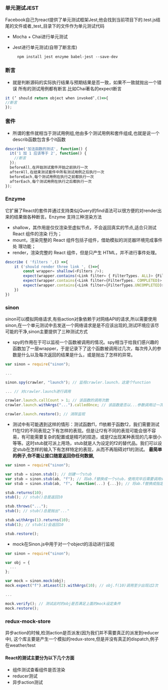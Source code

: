 ### 单元测试JEST
Facebook自己为react提供了单元测试框架Jest,他会找到当前项目下的.test.js结尾的文件或者_test_目录下的文件作为单元测试代码
+ Mocha + Chai进行单元测试
+ Jest进行单元测试(自带了断言库)

        npm install jest enzyme babel-jest --save-dev
### 断言
+ 就是判断源码的实际执行结果与预期结果是否一致，如果不一致就抛出一个错误
所有的测试用例都有断言.比如Chai著名的expect断言
```javascript
it (’ should return object when invoked’,()=>{ 
//断言
}); 
```
### 套件
+ 所谓的套件就相当于测试用例组,他由多个测试用例和套件组成,也就是说一个describ函数包含多个it函数
```javascript
describe('加法函数的测试', function() {
  it('1 加 1 应该等于 2', function() {
    //断言
  });
  beforeAll,在开始测试套件开始之前执行一次
  afterAll,在结束测试套件中所有测试用例之后执行一次
  beforeEach,每个测试用例在执行之前都执行一次
  afterEach,每个测试用例在执行之后都执行一次
});
```
### Enzyme
它扩展了React的套件并通过支持类似jQuery的find语法可以很方便的对render出来的结果做各种断言。Enzyme 支持三种渲染方法
+  shallow，其作用是仅仅渲染至虚拟节点，不会返回真实的节点,适合只测试 React 组件的渲染 行为；
+  mount，渲染完整的 React 组件包括子组件，借助模拟的浏览器环境完成事件处 理功能； 
+  render，渲染完整的 React 组件，但是只产生 HTML，并不进行事件处理。
```javascript
describe ( 'filters ',() =>{ 
    it ('should render three link ', ()=>{ 
        const wrapper= shallow(<Filters />); 
        expect(wrapper.contains(<Link filter= { FilterTypes. ALL)> {Fil terTypes . ALL) </Link>)) .toBe(true); 
        expect(wrapper.contains{<Link filter={FilterTypes. COMPLETED)> {FilterTypes. COMPLETED) </Link>)) .toBe(true) ; 
        expect(wrapper.contains{<Link filter={FilterTypes.UNCOMPLETED)> {FilterTypes. UNCOMPLETED) </Link>)) .toBe(true) ; 
    })
})  
```
###  sinon
sinon可以模拟网络请求,有些action对象依赖于对网络API的请求,所以需要使用sinon,在一个单元测试中去发送一个网络请求是是不应该出现的,测试环境应该尽可能的干净,sinon主要提供了三种测试方式
+ spy的作用在于可以监视一个函数被调用的情况。spy相当于给我们感兴趣的函数加了一层wrapper，于是记录下了这个函数被调用过几次，每次传入的参数是什么以及每次返回的结果是什么，或是抛出了怎样的异常。
```javascript
var sinon = require("sinon");

...

sinon.spy(crawler, "launch"); // 监视crawler.launch，这是个function

... // 对crawler.launch进行调用

crawler.launch.callCount > 1; // 该函数的调用次数
crawler.launch.withArgs("...").calledOnce; // 该函数是否以...参数调用过一次

crawler.launch.restore(); // 消除监视
```
+ 测试中有可能遇到这样的情形：测试函数f1，f1依赖于函数f2，我们需要测试f1在f2的不同表现之下有怎样的表现。但是让f2有不同的表现可能会很不容易，有可能需要复杂的配置或是精巧的捏造，或是f2出现某种表现的几率很小等等。这时stub就可派上用场，stub就是人为设定的f2的替代品。我们可以设定stub在怎样的输入下有怎样特定的表现，从而不再阻碍对f1的测试。
**最简单的例子,你不能让接口随意返回你任何数据,**
```javascript
var sinon = require("sinon");

var stub = sinon.stub(); // 创建一个stub
var stub = sinon.stub(ab, "f"); // 将ab.f替换成一个stub，使用完毕后需要调用stub.restore()或ab.f.restore()来复原
var stub = sinon.stub(ab, "f"， function(...) {...}); // 将ab.f替换成指定的函数

stub.returns(10);
stub(); // stub()总是返回10

stub.throws("...");
stub(); // stub()总是抛出"..."

stub.withArgs(1).returns(10);
stub(1); // stub(1)会返回10

stub.restore();
```
+ mock在Sinon.js中用于对一个object的活动进行监视
```javascript
var sinon = require("sinon");

var obj = {
  ...
};

var mock = sinon.mock(obj);
mock.expect("f").atLeast(2).withArgs(10); // obj.f(10)调用至少出现过2次

...

mock.verify(); // 测试此时的obj是否满足上面的mock设定条件
mock.restore();
```
###  redux-mock-store
异步action的时候,检测action是否派发(因为我们并不需要真正的派发到reducer中), 这个库主要是产生一个模拟的redux-store,但是并没有真正的dispatch,例子在weather/test
####  React的测试主要分为以下几个方面
+ 组件测试查看组件是否渲染
+ reducer测试
+ 异步action测试
